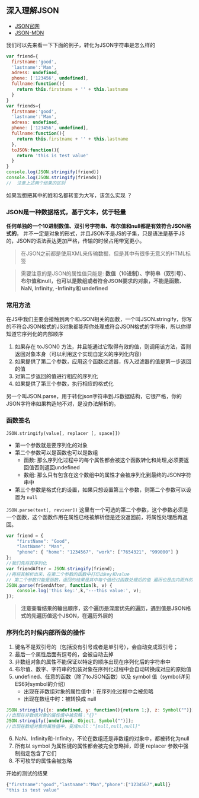 ## 深入理解JSON
- [JSON官网](http://www.json.org/json-zh.html)
- [JSON-MDN](https://developer.mozilla.org/zh-CN/docs/Web/JavaScript/Reference/Global_Objects/JSON)

我们可以先来看一下下面的例子，转化为JSON字符串是怎么样的
```js
var friend={
  firstname:'good',
  'lastname':'Man',
  adress: undefined,
  phone: ['123456', undefined],
  fullname:function(){
    return this.firstname + '' + this.lastname
  }
}
var friends={
  firstname:'good',
  'lastname':'Man',
  adress: undefined,
  phone: ['123456', undefined],
  fullname:function(){
    return this.firstname + '' + this.lastname
  },
  toJSON:function(){
    return 'this is test value'
  }
}
console.log(JSON.stringify(friend))
console.log(JSON.stringify(friends))
//  注意上述两个结果的区别
```
如果我想把其中的姓和名都转变为大写，该怎么实现 ？

### JSON是一种数据格式，基于文本，优于轻量
**任何单独的一个10进制数值、双引号字符串、布尔值和null都是有效符合JSON格式的**，  并不一定是对象的形式，并且JSON不是JS的子集，只是语法是基于JS的，JSON的语法表达更加严格，传输的时候占用带宽更小。
> 在JSON之前都是使用XML来传输数据，但是其中有很多无意义的HTML标签

> 需要注意的是JSON的属性值只能是:  **数值（10进制）、字符串（双引号）、布尔值和null，也可以是数组或者符合JSON要求的对象，不能是函数、NaN, Infinity, -Infinity和 undefined**

### 常用方法
在JS中我们主要会接触到两个和JSON相关的函数，一个叫JSON.stringify，你写的不符合JSON格式的JS对象都能帮你处理成符合JSON格式的字符串，所以你得知道它序列化的内部顺序

1. 如果存在 toJSON() 方法，并且能通过它取得有效的值，则调用该方法，否则返回对象本身（可以利用这个实现自定义的序列化内容）
2. 如果提供了第二个参数，应用这个函数过滤器，传入过滤器的值是第一步返回的值
3. 对第二步返回的值进行相应的序列化
4. 如果提供了第三个参数，执行相应的格式化

另一个叫JSON.parse，用于转化json字符串到JS数据结构，它很严格，你的JSON字符串如果构造地不对，是没办法解析的。

### 函数签名
`JSON.stringify(value[, replacer [, space]])`

- 第一个参数就是要序列化的对象
- 第二个参数可以是函数也可以是数组
    + 函数: 那么序列化过程中的每个属性都会被这个函数转化和处理,必须要返回值否则返回undefined
    + 数组: 那么只有包含在这个数组中的属性才会被序列化到最终的JSON字符串中
- 第三个参数是格式化的设置，如果只想设置第三个参数，则第二个参数可以设置为 `null`

`JSON.parse(text[, reviver])`
这里有一个可选的第二个参数，这个参数必须是一个函数，这个函数作用在属性已经被解析但是还没返回前，将属性处理后再返回。
```js
var friend = {
    "firstName": "Good",
    "lastName": "Man",
    "phone": { "home": "1234567", "work": ["7654321", "999000"] }
};
//我们先将其序列化
var friendAfter = JSON.stringify(friend);
//再将其解析出来，在第二个参数的函数中打印出key和value
// 第二个参数只能是函数，返回的结果是其中每个值经过函数处理后的值 遍历也是由内而外的，
JSON.parse(friendAfter, function(k, v) { 
    console.log('this key:',k,'---this value:', v);
});
```
> **注意查看结果的输出顺序，这个遍历是深度优先的遍历，遇到值是JSON格式的先遍历值这个JSON，在遍历外层的**

### 序列化的时候内部所做的操作
1. 键名不是双引号的（包括没有引号或者是单引号），会自动变成双引号；
2. 最后一个属性后面有逗号的，会被自动去掉
3. 非数组对象的属性不能保证以特定的顺序出现在序列化后的字符串中
4. 布尔值、数字、字符串的包装对象在序列化过程中会自动转换成对应的原始值 
5. undefined、任意的函数（除了toJSON函数）以及 symbol 值（symbol详见ES6对symbol的介绍）
    - 出现在非数组对象的属性值中：在序列化过程中会被忽略
    - 出现在数组中时：被转换成 null
```js
JSON.stringify({x: undefined, y: function(){return 1;}, z: Symbol("")});
//出现在非数组对象的属性值中被忽略："{}"
JSON.stringify([undefined, Object, Symbol("")]);
//出现在数组对象的属性值中，变成null："[null,null,null]"
```
6. NaN、Infinity和-Infinity，不论在数组还是非数组的对象中，都被转化为null 
7. 所有以 symbol 为属性键的属性都会被完全忽略掉，即便 replacer 参数中强制指定包含了它们
8. 不可枚举的属性会被忽略

开始的测试的结果
```js
{"firstname":"good","lastname":"Man","phone":["1234567",null]}
"this is test value"
```

